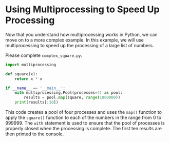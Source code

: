# Using Multiprocessing to Speed Up Processing

Now that you understand how multiprocessing works in Python, we can move on to a more complex example. In this example, we will use multiprocessing to speed up the processing of a large list of numbers.

Please complete `complex_square.py`.

```python
import multiprocessing

def square(x):
    return x * x

if __name__ == '__main__':
    with multiprocessing.Pool(processes=4) as pool:
        results = pool.map(square, range(1000000))
    print(results[:10])
```

This code creates a pool of four processes and uses the `map()` function to apply the `square()` function to each of the numbers in the range from 0 to 999999. The `with` statement is used to ensure that the pool of processes is properly closed when the processing is complete. The first ten results are then printed to the console.
